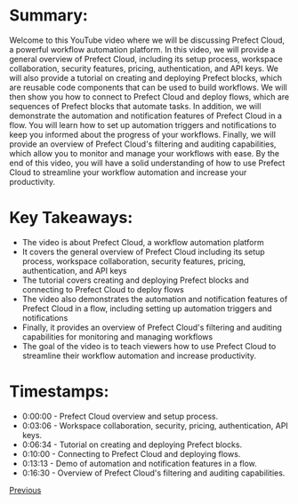 # Summary:

Welcome to this YouTube video where we will be discussing Prefect Cloud, a powerful workflow automation platform. In this video, we will provide a general overview of Prefect Cloud, including its setup process, workspace collaboration, security features, pricing, authentication, and API keys. We will also provide a tutorial on creating and deploying Prefect blocks, which are reusable code components that can be used to build workflows. We will then show you how to connect to Prefect Cloud and deploy flows, which are sequences of Prefect blocks that automate tasks. In addition, we will demonstrate the automation and notification features of Prefect Cloud in a flow. You will learn how to set up automation triggers and notifications to keep you informed about the progress of your workflows. Finally, we will provide an overview of Prefect Cloud's filtering and auditing capabilities, which allow you to monitor and manage your workflows with ease. By the end of this video, you will have a solid understanding of how to use Prefect Cloud to streamline your workflow automation and increase your productivity.

# Key Takeaways:

- The video is about Prefect Cloud, a workflow automation platform
- It covers the general overview of Prefect Cloud including its setup process, workspace collaboration, security features, pricing, authentication, and API keys
- The tutorial covers creating and deploying Prefect blocks and connecting to Prefect Cloud to deploy flows
- The video also demonstrates the automation and notification features of Prefect Cloud in a flow, including setting up automation triggers and notifications
- Finally, it provides an overview of Prefect Cloud's filtering and auditing capabilities for monitoring and managing workflows
- The goal of the video is to teach viewers how to use Prefect Cloud to streamline their workflow automation and increase productivity.

# Timestamps:

- 0:00:00 - Prefect Cloud overview and setup process.
- 0:03:06 - Workspace collaboration, security, pricing, authentication, API keys.
- 0:06:34 - Tutorial on creating and deploying Prefect blocks.
- 0:10:00 - Connecting to Prefect Cloud and deploying flows.
- 0:13:13 - Demo of automation and notification features in a flow.
- 0:16:30 - Overview of Prefect Cloud's filtering and auditing capabilities.

[Previous](3.5%20Working%20with%20Deployments.md)